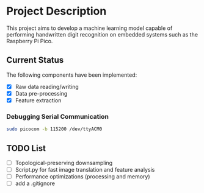 # Project Description

This project aims to develop a machine learning model capable of performing handwritten digit recognition on embedded systems such as the Raspberry Pi Pico.

## Current Status

The following components have been implemented:
- [x] Raw data reading/writing
- [x] Data pre-processing
- [x] Feature extraction

### Debugging Serial Communication
```bash
sudo picocom -b 115200 /dev/ttyACM0
```

## TODO List

- [ ] Topological-preserving downsampling
- [ ] Script.py for fast image translation and feature analysis
- [ ] Performance optimizations (processing and memory)
- [ ] add a .gitignore 
